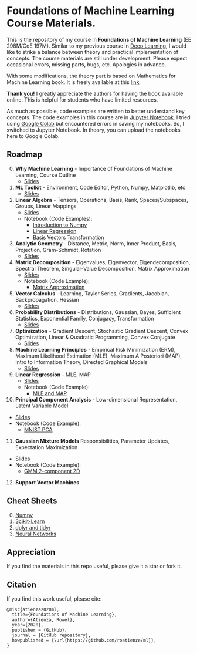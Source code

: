 # Foundations of Machine Learning Course Materials.

This is the repository of my course in **Foundations of Machine Learning** (EE 298M/CoE 197M). Similar to my previous course in [Deep Learning](https://github.com/roatienza/Deep-Learning-Experiments), I would like to strike a balance between theory and practical implementation of concepts. The course materials are still under development. Please expect occasional errors, missing parts, bugs, etc. Apologies in advance.

With some modifications, the theory part is based on Mathematics for Machine Learning book. It is freely available at this [link](https://mml-book.github.io/). 

**Thank you!** I greatly appreciate the authors for having the book available online. This is helpful for students who have limited resources. 

As much as possible, code examples are written to better understand key concepts. The code examples in this course are in [Jupyter Notebook](https://jupyter.org/). I tried using [Google Colab](https://colab.research.google.com/) but encountered errors in saving my notebooks. So, I switched to Jupyter Notebook. In theory, you can upload the notebooks here to Google Colab. 

## Roadmap
0. **Why Machine Learning** - Importance of Foundations of Machine Learning, Course Outline
   - [Slides](https://github.com/roatienza/ml/blob/master/intro_to_ml/Intro_to_ML.pdf)
1. **ML Toolkit** - Environment, Code Editor, Python, Numpy, Matplotlib, etc
   - [Slides](https://github.com/roatienza/ml/blob/master/toolkit/Env_Editor_Python_Numpy.pdf)
2. **Linear Algebra** - Tensors, Operations, Basis, Rank, Spaces/Subspaces, Groups, Linear Mappings
   - [Slides](https://github.com/roatienza/ml/blob/master/linear_algebra/Linear_Algebra.pdf)
   - Notebook (Code Examples):
      - [Introduction to Numpy](https://github.com/roatienza/ml/blob/master/linear_algebra/notebook/numpy_intro.ipynb)
      - [Linear Regression](https://github.com/roatienza/ml/blob/master/linear_algebra/notebook/scikit-learn-linear-regression.ipynb)
      - [Basis Vectors Transformation](https://github.com/roatienza/ml/blob/master/linear_algebra/notebook/transform.ipynb)
3. **Analytic Geometry** - Distance, Metric, Norm, Inner Product, Basis, Projection, Gram-Schmidt, Rotation
   - [Slides](https://github.com/roatienza/ml/blob/master/analytic_geometry/Analytic_Geometry.pdf)
4. **Matrix Decomposition** - Eigenvalues, Eigenvector, Eigendecomposition, Spectral Theorem, Singular-Value Decomposition, Matrix Approximation
   - [Slides](https://github.com/roatienza/ml/blob/master/matrix_decompositions/Matrix_Decompositions.pdf)
   - Notebook (Code Example):
      - [Matrix Approximation](https://github.com/roatienza/ml/blob/master/matrix_decompositions/notebook/matrix_approximation.ipynb)
5. **Vector Calculus** - Learning, Taylor Series, Gradients, Jacobian, Backpropagation, Hessian
   - [Slides](https://github.com/roatienza/ml/blob/master/vector_calculus/Vector_Calculus.pdf)
6. **Probability Distributions** - Distributions, Gaussian, Bayes, Sufficient Statistics, Exponential Family, Conjugacy, Transformation 
   - [Slides](https://github.com/roatienza/ml/blob/master/probability/Probability.pdf)
7. **Optimization** - Gradient Descent, Stochastic Gradient Descent, Convex Optimization, Linear & Quadratic Programming, Convex Conjugate
   - [Slides](https://github.com/roatienza/ml/blob/master/optimization/Optimization.pdf)
8. **Machine Learning Principles** - Empirical Risk Minimization (ERM), Maximum Likelihood Estimation (MLE), Maximum A Posteriori (MAP), Intro to Information Theory, Directed Graphical Models
   - [Slides](https://github.com/roatienza/ml/blob/master/ml_principles/ML_Principles.pdf)
9. **Linear Regression** - MLE, MAP
   - [Slides](https://github.com/roatienza/ml/blob/master/linear_regression/Linear_Regression.pdf)
   - Notebook (Code Example):
      - [MLE and MAP](https://github.com/roatienza/ml/blob/master/linear_regression/notebook/mle_and_map_poly.ipynb)   
10. **Principal Component Analysis** - Low-dimensional Representation, Latent Variable Model
   - [Slides](https://github.com/roatienza/ml/blob/master/pca/PCA.pdf)
   - Notebook (Code Example):
      - [MNIST PCA](https://github.com/roatienza/ml/blob/master/pca/notebook/pca.ipynb)
11. **Gaussian Mixture Models** Responsibilities, Parameter Updates, Expectation Maximization
   - [Slides](https://github.com/roatienza/ml/blob/master/gmm/GMM.pdf)
   - Notebook (Code Example):
      - [GMM 2-component 2D](https://github.com/roatienza/ml/blob/master/gmm/notebook/gmm.ipynb)

12. **Support Vector Machines**

## Cheat Sheets
0. [Numpy](https://github.com/roatienza/ml/blob/master/intro_to_ml/image/numpy_cheatsheet.jpeg)
1. [Scikit-Learn](https://github.com/roatienza/ml/blob/master/intro_to_ml/image/sckit-learn_cheatsheet.jpeg)
2. [dplyr and tidyr](https://github.com/roatienza/ml/blob/master/intro_to_ml/image/dplyr_cheatsheet.jpeg)
3. [Neural Networks](https://github.com/roatienza/ml/blob/master/intro_to_ml/image/neural_networks_cheatsheet.jpeg)
   
## Appreciation
If you find the materials in this repo useful, please give it a star or fork it. 

## Citation
If you find this work useful, please cite:

```
@misc{atienza2020ml,
  title={Foundations of Machine Learning},
  author={Atienza, Rowel},
  year={2020},
  publisher = {GitHub},
  journal = {GitHub repository},
  howpublished = {\url{https://github.com/roatienza/ml}},
}
```
